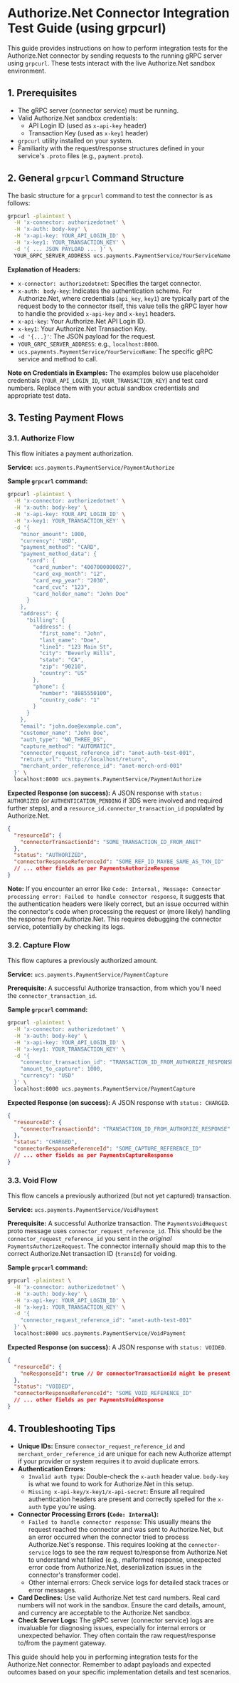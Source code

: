 # Authorize.Net Connector Integration Test Guide (using grpcurl)

This guide provides instructions on how to perform integration tests for the Authorize.Net connector by sending requests to the running gRPC server using `grpcurl`. These tests interact with the live Authorize.Net sandbox environment.

## 1. Prerequisites

*   The gRPC server (connector service) must be running.
*   Valid Authorize.Net sandbox credentials:
    *   API Login ID (used as `x-api-key` header)
    *   Transaction Key (used as `x-key1` header)
*   `grpcurl` utility installed on your system.
*   Familiarity with the request/response structures defined in your service's `.proto` files (e.g., `payment.proto`).

## 2. General `grpcurl` Command Structure

The basic structure for a `grpcurl` command to test the connector is as follows:

```bash
grpcurl -plaintext \
  -H 'x-connector: authorizedotnet' \
  -H 'x-auth: body-key' \
  -H 'x-api-key: YOUR_API_LOGIN_ID' \
  -H 'x-key1: YOUR_TRANSACTION_KEY' \
  -d '{ ... JSON PAYLOAD ... }' \
  YOUR_GRPC_SERVER_ADDRESS ucs.payments.PaymentService/YourServiceName
```

**Explanation of Headers:**
*   `x-connector: authorizedotnet`: Specifies the target connector.
*   `x-auth: body-key`: Indicates the authentication scheme. For Authorize.Net, where credentials (`api_key`, `key1`) are typically part of the request body to the connector itself, this value tells the gRPC layer how to handle the provided `x-api-key` and `x-key1` headers.
*   `x-api-key`: Your Authorize.Net API Login ID.
*   `x-key1`: Your Authorize.Net Transaction Key.
*   `-d '{...}'`: The JSON payload for the request.
*   `YOUR_GRPC_SERVER_ADDRESS`: e.g., `localhost:8000`.
*   `ucs.payments.PaymentService/YourServiceName`: The specific gRPC service and method to call.

**Note on Credentials in Examples:**
The examples below use placeholder credentials (`YOUR_API_LOGIN_ID`, `YOUR_TRANSACTION_KEY`) and test card numbers. Replace them with your actual sandbox credentials and appropriate test data.

## 3. Testing Payment Flows

### 3.1. Authorize Flow

This flow initiates a payment authorization.

**Service:** `ucs.payments.PaymentService/PaymentAuthorize`

**Sample `grpcurl` command:**
```bash
grpcurl -plaintext \
  -H 'x-connector: authorizedotnet' \
  -H 'x-auth: body-key' \
  -H 'x-api-key: YOUR_API_LOGIN_ID' \
  -H 'x-key1: YOUR_TRANSACTION_KEY' \
  -d '{
    "minor_amount": 1000,
    "currency": "USD",
    "payment_method": "CARD",
    "payment_method_data": {
      "card": {
        "card_number": "4007000000027",
        "card_exp_month": "12",
        "card_exp_year": "2030",
        "card_cvc": "123",
        "card_holder_name": "John Doe"
      }
    },
    "address": {
      "billing": {
        "address": {
          "first_name": "John",
          "last_name": "Doe",
          "line1": "123 Main St",
          "city": "Beverly Hills",
          "state": "CA",
          "zip": "90210",
          "country": "US"
        },
        "phone": {
          "number": "8885550100",
          "country_code": "1"
        }
      }
    },
    "email": "john.doe@example.com",
    "customer_name": "John Doe",
    "auth_type": "NO_THREE_DS",
    "capture_method": "AUTOMATIC",
    "connector_request_reference_id": "anet-auth-test-001",
    "return_url": "http://localhost/return",
    "merchant_order_reference_id": "anet-merch-ord-001"
  }' \
  localhost:8000 ucs.payments.PaymentService/PaymentAuthorize
```

**Expected Response (on success):**
A JSON response with `status: AUTHORIZED` (or `AUTHENTICATION_PENDING` if 3DS were involved and required further steps), and a `resource_id.connector_transaction_id` populated by Authorize.Net.

```json
{
  "resourceId": {
    "connectorTransactionId": "SOME_TRANSACTION_ID_FROM_ANET"
  },
  "status": "AUTHORIZED",
  "connectorResponseReferenceId": "SOME_REF_ID_MAYBE_SAME_AS_TXN_ID"
  // ... other fields as per PaymentsAuthorizeResponse
}
```
**Note:** If you encounter an error like `Code: Internal, Message: Connector processing error: Failed to handle connector response`, it suggests that the authentication headers were likely correct, but an issue occurred within the connector's code when processing the request or (more likely) handling the response from Authorize.Net. This requires debugging the connector service, potentially by checking its logs.

### 3.2. Capture Flow

This flow captures a previously authorized amount.

**Service:** `ucs.payments.PaymentService/PaymentCapture`

**Prerequisite:** A successful Authorize transaction, from which you'll need the `connector_transaction_id`.

**Sample `grpcurl` command:**
```bash
grpcurl -plaintext \
  -H 'x-connector: authorizedotnet' \
  -H 'x-auth: body-key' \
  -H 'x-api-key: YOUR_API_LOGIN_ID' \
  -H 'x-key1: YOUR_TRANSACTION_KEY' \
  -d '{
    "connector_transaction_id": "TRANSACTION_ID_FROM_AUTHORIZE_RESPONSE",
    "amount_to_capture": 1000,
    "currency": "USD"
  }' \
  localhost:8000 ucs.payments.PaymentService/PaymentCapture
```

**Expected Response (on success):**
A JSON response with `status: CHARGED`.
```json
{
  "resourceId": {
    "connectorTransactionId": "TRANSACTION_ID_FROM_AUTHORIZE_RESPONSE" // Usually the same or related
  },
  "status": "CHARGED",
  "connectorResponseReferenceId": "SOME_CAPTURE_REFERENCE_ID"
  // ... other fields as per PaymentsCaptureResponse
}
```

### 3.3. Void Flow

This flow cancels a previously authorized (but not yet captured) transaction.

**Service:** `ucs.payments.PaymentService/VoidPayment`

**Prerequisite:** A successful Authorize transaction. The `PaymentsVoidRequest` proto message uses `connector_request_reference_id`. This should be the `connector_request_reference_id` you sent in the *original* `PaymentsAuthorizeRequest`. The connector internally should map this to the correct Authorize.Net transaction ID (`transId`) for voiding.

**Sample `grpcurl` command:**
```bash
grpcurl -plaintext \
  -H 'x-connector: authorizedotnet' \
  -H 'x-auth: body-key' \
  -H 'x-api-key: YOUR_API_LOGIN_ID' \
  -H 'x-key1: YOUR_TRANSACTION_KEY' \
  -d '{
    "connector_request_reference_id": "anet-auth-test-001"
  }' \
  localhost:8000 ucs.payments.PaymentService/VoidPayment
```

**Expected Response (on success):**
A JSON response with `status: VOIDED`.
```json
{
  "resourceId": {
    "noResponseId": true // Or connectorTransactionId might be present depending on impl.
  },
  "status": "VOIDED",
  "connectorResponseReferenceId": "SOME_VOID_REFERENCE_ID"
  // ... other fields as per PaymentsVoidResponse
}
```

## 4. Troubleshooting Tips

*   **Unique IDs:** Ensure `connector_request_reference_id` and `merchant_order_reference_id` are unique for each new Authorize attempt if your provider or system requires it to avoid duplicate errors.
*   **Authentication Errors:**
    *   `Invalid auth type`: Double-check the `x-auth` header value. `body-key` is what we found to work for Authorize.Net in this setup.
    *   `Missing x-api-key/x-key1/x-api-secret`: Ensure all required authentication headers are present and correctly spelled for the `x-auth` type you're using.
*   **Connector Processing Errors (`Code: Internal`):**
    *   `Failed to handle connector response`: This usually means the request reached the connector and was sent to Authorize.Net, but an error occurred when the connector tried to process Authorize.Net's response. This requires looking at the `connector-service` logs to see the raw request to/response from Authorize.Net to understand what failed (e.g., malformed response, unexpected error code from Authorize.Net, deserialization issues in the connector's transformer code).
    *   Other internal errors: Check service logs for detailed stack traces or error messages.
*   **Card Declines:** Use valid Authorize.Net test card numbers. Real card numbers will not work in the sandbox. Ensure the card details, amount, and currency are acceptable to the Authorize.Net sandbox.
*   **Check Server Logs:** The gRPC server (connector service) logs are invaluable for diagnosing issues, especially for internal errors or unexpected behavior. They often contain the raw request/response to/from the payment gateway.

This guide should help you in performing integration tests for the Authorize.Net connector. Remember to adapt payloads and expected outcomes based on your specific implementation details and test scenarios. 